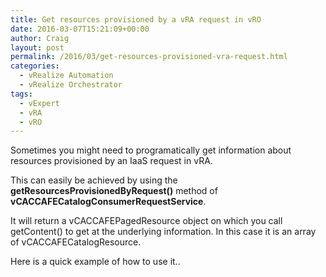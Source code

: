 ```yaml
---
title: Get resources provisioned by a vRA request in vRO
date: 2016-03-07T15:21:09+00:00
author: Craig
layout: post
permalink: /2016/03/get-resources-provisioned-vra-request.html
categories:
  - vRealize Automation
  - vRealize Orchestrator
tags:
  - vExpert
  - vRA
  - vRO
---
```

Sometimes you might need to programatically get information about resources provisioned by an IaaS request in vRA.

This can easily be achieved by using the **getResourcesProvisionedByRequest()** method of **vCACCAFECatalogConsumerRequestService**.

It will return a vCACCAFEPagedResource object on which you call getContent() to get at the underlying information. In this case it is an array of vCACCAFECatalogResource.

Here is a quick example of how to use it..

<!--more-->

<script src="https://gist.github.com/chelnak/146d5147dc56eeb75fec.js"></script>